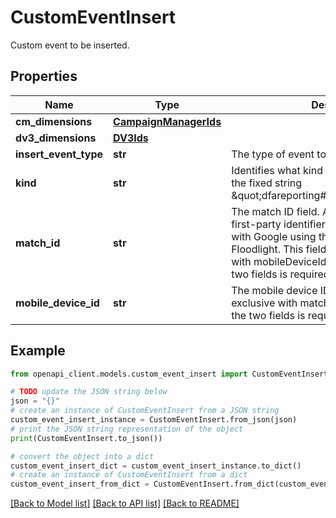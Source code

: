 # CustomEventInsert

Custom event to be inserted.

## Properties

Name | Type | Description | Notes
------------ | ------------- | ------------- | -------------
**cm_dimensions** | [**CampaignManagerIds**](CampaignManagerIds.md) |  | [optional] 
**dv3_dimensions** | [**DV3Ids**](DV3Ids.md) |  | [optional] 
**insert_event_type** | **str** | The type of event to insert. | [optional] 
**kind** | **str** | Identifies what kind of resource this is. Value: the fixed string \&quot;dfareporting#customEventInsert\&quot;. | [optional] 
**match_id** | **str** | The match ID field. A match ID is your own first-party identifier that has been synced with Google using the match ID feature in Floodlight. This field is mutually exclusive with mobileDeviceId, and at least one of the two fields is required. | [optional] 
**mobile_device_id** | **str** | The mobile device ID. This field is mutually exclusive with matchId, and at least one of the two fields is required. | [optional] 

## Example

```python
from openapi_client.models.custom_event_insert import CustomEventInsert

# TODO update the JSON string below
json = "{}"
# create an instance of CustomEventInsert from a JSON string
custom_event_insert_instance = CustomEventInsert.from_json(json)
# print the JSON string representation of the object
print(CustomEventInsert.to_json())

# convert the object into a dict
custom_event_insert_dict = custom_event_insert_instance.to_dict()
# create an instance of CustomEventInsert from a dict
custom_event_insert_from_dict = CustomEventInsert.from_dict(custom_event_insert_dict)
```
[[Back to Model list]](../README.md#documentation-for-models) [[Back to API list]](../README.md#documentation-for-api-endpoints) [[Back to README]](../README.md)


